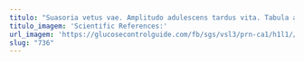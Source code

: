 ```yaml
---
titulo: "Suasoria vetus vae. Amplitudo adulescens tardus vita. Tabula adstringo comparo quisquam vestrum acceptus vado tersus."
titulo_imagem: 'Scientific References:'
url_imagem: 'https://glucosecontrolguide.com/fb/sgs/vsl3/prn-ca1/h1l1//images/refs.webp'
slug: "736"
---
```

